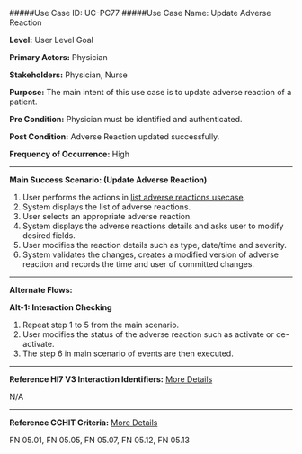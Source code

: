 #####Use Case ID: UC-PC77
#####Use Case Name: Update Adverse Reaction

**Level:**                     User Level Goal

**Primary Actors:**            Physician

**Stakeholders:**              Physician, Nurse

**Purpose:**                   The main intent of this use case is to update adverse reaction of a patient.

**Pre Condition:**             Physician must be identified and authenticated.

**Post Condition:**            Adverse Reaction updated successfully.

**Frequency of Occurrence:**   High
__________________________________________________________
**Main Success Scenario: (Update Adverse Reaction)**

1.  User performs the actions in [list adverse reactions usecase](../read/PC81-list-adverse-reactions.md).
2.	System displays the list of adverse reactions.
3.	User selects an appropriate adverse reaction.
4.	System displays the adverse reactions details and asks user to modify desired fields.
5.	User modifies the reaction details such as type, date/time and severity.
6.	System validates the changes, creates a modified version of adverse reaction and records the time and user of committed changes.

__________________________________________________________
**Alternate Flows:**

**Alt-1: Interaction Checking**

1.	Repeat step 1 to 5 from the main scenario.
2.	User modifies the status of the adverse reaction such as activate or de-activate.
3.	The step 6 in main scenario of events are then executed.

________________________________________________________________________
**Reference Hl7 V3 Interaction Identifiers:**
[More Details](http://www.hl7.org/implement/standards/product_brief.cfm?product_id=306)

N/A
_______________________________________________________________
**Reference CCHIT Criteria:**
[More Details](https://www.cchit.org/cchit-certified)

FN 05.01, FN 05.05, FN 05.07, FN 05.12, FN 05.13
